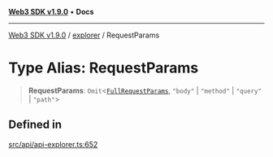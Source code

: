 [**Web3 SDK v1.9.0**](../../../README.md) • **Docs**

***

[Web3 SDK v1.9.0](../../../globals.md) / [explorer](../README.md) / RequestParams

# Type Alias: RequestParams

> **RequestParams**: `Omit`\<[`FullRequestParams`](../interfaces/FullRequestParams.md), `"body"` \| `"method"` \| `"query"` \| `"path"`\>

## Defined in

[src/api/api-explorer.ts:652](https://github.com/Mystic-Nayy/alephium-web3/blob/c1afd789a197ce5fe21f08c2965942090157c33d/packages/web3/src/api/api-explorer.ts#L652)
